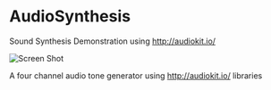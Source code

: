 AudioSynthesis
==============

Sound Synthesis Demonstration using http://audiokit.io/

![Screen Shot](http://2.bp.blogspot.com/--PE1ijlwUJY/VD9E2_v37xI/AAAAAAAAFcc/UOpZgAyhK4Y/s1600/IMG_0460.PNG)

A four channel audio tone generator using http://audiokit.io/ libraries
